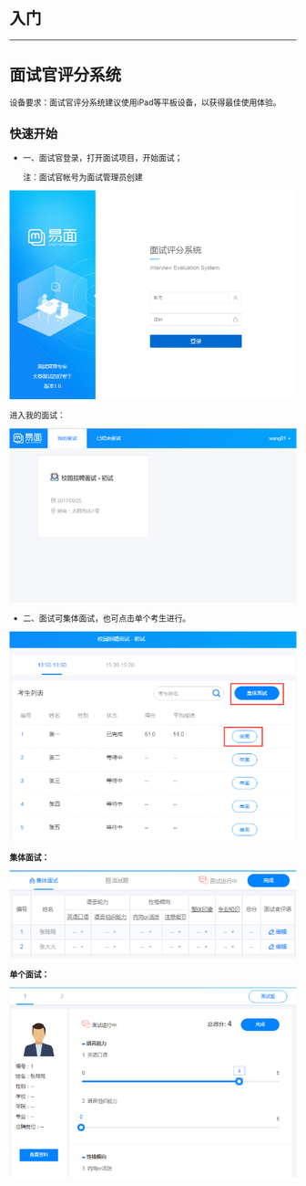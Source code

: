 # 入门

----------

# 面试官评分系统 #

设备要求：面试官评分系统建议使用iPad等平板设备，以获得最佳使用体验。

## 快速开始

* 一、面试官登录，打开面试项目，开始面试；

    注：面试官帐号为面试管理员创建

![PNG](image2/f-1.png)

进入我的面试：

![PNG](image2/f-7.png)

* 二、面试可集体面试，也可点击单个考生进行。

![PNG](image2/f-8.png)

**集体面试：**

![PNG](image/m1-2.png)

**单个面试：**

![PNG](image/m1-3.png)
